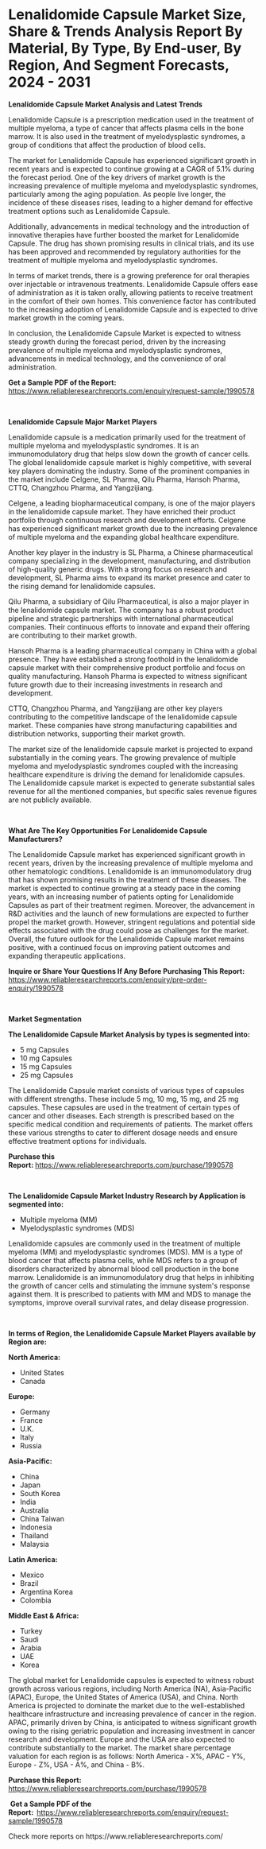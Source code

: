 <p><h1>Lenalidomide Capsule Market Size, Share & Trends Analysis Report By Material, By Type, By End-user, By Region, And Segment Forecasts, 2024 - 2031</h1></p><p><strong>Lenalidomide Capsule Market Analysis and Latest Trends</strong></p>
<p><p>Lenalidomide Capsule is a prescription medication used in the treatment of multiple myeloma, a type of cancer that affects plasma cells in the bone marrow. It is also used in the treatment of myelodysplastic syndromes, a group of conditions that affect the production of blood cells.</p><p>The market for Lenalidomide Capsule has experienced significant growth in recent years and is expected to continue growing at a CAGR of 5.1% during the forecast period. One of the key drivers of market growth is the increasing prevalence of multiple myeloma and myelodysplastic syndromes, particularly among the aging population. As people live longer, the incidence of these diseases rises, leading to a higher demand for effective treatment options such as Lenalidomide Capsule.</p><p>Additionally, advancements in medical technology and the introduction of innovative therapies have further boosted the market for Lenalidomide Capsule. The drug has shown promising results in clinical trials, and its use has been approved and recommended by regulatory authorities for the treatment of multiple myeloma and myelodysplastic syndromes.</p><p>In terms of market trends, there is a growing preference for oral therapies over injectable or intravenous treatments. Lenalidomide Capsule offers ease of administration as it is taken orally, allowing patients to receive treatment in the comfort of their own homes. This convenience factor has contributed to the increasing adoption of Lenalidomide Capsule and is expected to drive market growth in the coming years.</p><p>In conclusion, the Lenalidomide Capsule Market is expected to witness steady growth during the forecast period, driven by the increasing prevalence of multiple myeloma and myelodysplastic syndromes, advancements in medical technology, and the convenience of oral administration.</p></p>
<p><strong>Get a Sample PDF of the Report:&nbsp;</strong> <a href="https://www.reliableresearchreports.com/enquiry/request-sample/1990578">https://www.reliableresearchreports.com/enquiry/request-sample/1990578</a></p>
<p>&nbsp;</p>
<p><strong>Lenalidomide Capsule Major Market Players</strong></p>
<p><p>Lenalidomide capsule is a medication primarily used for the treatment of multiple myeloma and myelodysplastic syndromes. It is an immunomodulatory drug that helps slow down the growth of cancer cells. The global lenalidomide capsule market is highly competitive, with several key players dominating the industry. Some of the prominent companies in the market include Celgene, SL Pharma, Qilu Pharma, Hansoh Pharma, CTTQ, Changzhou Pharma, and Yangzijiang.</p><p>Celgene, a leading biopharmaceutical company, is one of the major players in the lenalidomide capsule market. They have enriched their product portfolio through continuous research and development efforts. Celgene has experienced significant market growth due to the increasing prevalence of multiple myeloma and the expanding global healthcare expenditure.</p><p>Another key player in the industry is SL Pharma, a Chinese pharmaceutical company specializing in the development, manufacturing, and distribution of high-quality generic drugs. With a strong focus on research and development, SL Pharma aims to expand its market presence and cater to the rising demand for lenalidomide capsules.</p><p>Qilu Pharma, a subsidiary of Qilu Pharmaceutical, is also a major player in the lenalidomide capsule market. The company has a robust product pipeline and strategic partnerships with international pharmaceutical companies. Their continuous efforts to innovate and expand their offering are contributing to their market growth.</p><p>Hansoh Pharma is a leading pharmaceutical company in China with a global presence. They have established a strong foothold in the lenalidomide capsule market with their comprehensive product portfolio and focus on quality manufacturing. Hansoh Pharma is expected to witness significant future growth due to their increasing investments in research and development.</p><p>CTTQ, Changzhou Pharma, and Yangzijiang are other key players contributing to the competitive landscape of the lenalidomide capsule market. These companies have strong manufacturing capabilities and distribution networks, supporting their market growth.</p><p>The market size of the lenalidomide capsule market is projected to expand substantially in the coming years. The growing prevalence of multiple myeloma and myelodysplastic syndromes coupled with the increasing healthcare expenditure is driving the demand for lenalidomide capsules. The Lenalidomide capsule market is expected to generate substantial sales revenue for all the mentioned companies, but specific sales revenue figures are not publicly available.</p></p>
<p>&nbsp;</p>
<p><strong>What Are The Key Opportunities For Lenalidomide Capsule Manufacturers?</strong></p>
<p><p>The Lenalidomide Capsule market has experienced significant growth in recent years, driven by the increasing prevalence of multiple myeloma and other hematologic conditions. Lenalidomide is an immunomodulatory drug that has shown promising results in the treatment of these diseases. The market is expected to continue growing at a steady pace in the coming years, with an increasing number of patients opting for Lenalidomide Capsules as part of their treatment regimen. Moreover, the advancement in R&D activities and the launch of new formulations are expected to further propel the market growth. However, stringent regulations and potential side effects associated with the drug could pose as challenges for the market. Overall, the future outlook for the Lenalidomide Capsule market remains positive, with a continued focus on improving patient outcomes and expanding therapeutic applications.</p></p>
<p><strong>Inquire or Share Your Questions If Any Before Purchasing This Report:</strong> <a href="https://www.reliableresearchreports.com/enquiry/pre-order-enquiry/1990578">https://www.reliableresearchreports.com/enquiry/pre-order-enquiry/1990578</a></p>
<p>&nbsp;</p>
<p><strong>Market Segmentation</strong></p>
<p><strong>The Lenalidomide Capsule Market Analysis by types is segmented into:</strong></p>
<p><ul><li>5 mg Capsules</li><li>10 mg Capsules</li><li>15 mg Capsules</li><li>25 mg Capsules</li></ul></p>
<p><p>The Lenalidomide Capsule market consists of various types of capsules with different strengths. These include 5 mg, 10 mg, 15 mg, and 25 mg capsules. These capsules are used in the treatment of certain types of cancer and other diseases. Each strength is prescribed based on the specific medical condition and requirements of patients. The market offers these various strengths to cater to different dosage needs and ensure effective treatment options for individuals.</p></p>
<p><strong>Purchase this Report:&nbsp;</strong><a href="https://www.reliableresearchreports.com/purchase/1990578">https://www.reliableresearchreports.com/purchase/1990578</a></p>
<p>&nbsp;</p>
<p><strong>The Lenalidomide Capsule Market Industry Research by Application is segmented into:</strong></p>
<p><ul><li>Multiple myeloma (MM)</li><li>Myelodysplastic syndromes (MDS)</li></ul></p>
<p><p>Lenalidomide capsules are commonly used in the treatment of multiple myeloma (MM) and myelodysplastic syndromes (MDS). MM is a type of blood cancer that affects plasma cells, while MDS refers to a group of disorders characterized by abnormal blood cell production in the bone marrow. Lenalidomide is an immunomodulatory drug that helps in inhibiting the growth of cancer cells and stimulating the immune system's response against them. It is prescribed to patients with MM and MDS to manage the symptoms, improve overall survival rates, and delay disease progression.</p></p>
<p>&nbsp;</p>
<p><strong>In terms of Region, the Lenalidomide Capsule Market Players available by Region are:</strong></p>
<p>
    <p> <strong> North America: </strong>
        <ul>
            <li>United States</li>
            <li>Canada</li>
        </ul>
        </p> 
    <p> <strong> Europe: </strong>
        <ul>
            <li>Germany</li>
            <li>France</li>
            <li>U.K.</li>
            <li>Italy</li>
            <li>Russia</li>
        </ul>
        </p> 
    <p> <strong> Asia-Pacific: </strong>
        <ul>
            <li>China</li>
            <li>Japan</li>
            <li>South Korea</li>
            <li>India</li>
            <li>Australia</li>
            <li>China Taiwan</li>
            <li>Indonesia</li>
            <li>Thailand</li>
            <li>Malaysia</li>
        </ul>
        </p> 
    <p> <strong> Latin America: </strong>
        <ul>
            <li>Mexico</li>
            <li>Brazil</li>
            <li>Argentina Korea</li>
            <li>Colombia</li>
        </ul>
        </p> 
    <p> <strong> Middle East & Africa: </strong>
        <ul>
            <li>Turkey</li>
            <li>Saudi</li>
            <li>Arabia</li>
            <li>UAE</li>
            <li>Korea</li>
        </ul>
    </p>
    </p>
<p><p>The global market for Lenalidomide capsules is expected to witness robust growth across various regions, including North America (NA), Asia-Pacific (APAC), Europe, the United States of America (USA), and China. North America is projected to dominate the market due to the well-established healthcare infrastructure and increasing prevalence of cancer in the region. APAC, primarily driven by China, is anticipated to witness significant growth owing to the rising geriatric population and increasing investment in cancer research and development. Europe and the USA are also expected to contribute substantially to the market. The market share percentage valuation for each region is as follows: North America - X%, APAC - Y%, Europe - Z%, USA - A%, and China - B%.</p></p>
<p><strong>Purchase this Report: </strong><a href="https://www.reliableresearchreports.com/purchase/1990578">https://www.reliableresearchreports.com/purchase/1990578</a></p>
<p>&nbsp;<strong>Get a Sample PDF of the Report:&nbsp;&nbsp;</strong><a href="https://www.reliableresearchreports.com/enquiry/request-sample/1990578">https://www.reliableresearchreports.com/enquiry/request-sample/1990578</a></p>
<p><strong></strong></p>
<p>Check more reports on https://www.reliableresearchreports.com/</p>